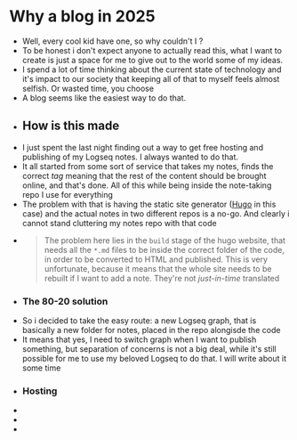 # Why a blog in 2025
- Well, every cool kid have one, so why couldn't I ?
- To be honest i don't expect anyone to actually read this, what I want to create is just a space for me to give out to the world some of my ideas.
- I spend a lot of time thinking about the current state of technology and it's impact to our society that keeping all of that to myself feels almost selfish. Or wasted time, you choose
- A blog seems like the easiest way to do that.
- ## How is this made
- I just spent the last night finding out a way to get free hosting and publishing of my Logseq notes. I always wanted to do that.
- It all started from some sort of service that takes my notes, finds the correct *tag* meaning that the rest of the content should be brought online, and that's done. All of this while being inside the note-taking repo I use for everything
- The problem with that is having the static site generator ([Hugo](https://gohugo.io/) in this case) and the actual notes in two different repos is a no-go. And clearly i cannot stand cluttering my notes repo with that code
- > The problem here lies in the `build` stage of the hugo website, that needs all the `*.md` files to be inside the correct folder of the code, in order to be converted to HTML and published. This is very unfortunate, because it means that the whole site needs to be rebuilt if I want to add a note. They're not *just-in-time* translated
- ### The 80-20 solution
- So i decided to take the easy route:  a new Logseq graph, that is basically a new folder for notes, placed in the repo alongisde the code
- It means that yes, I need to switch graph when I want to publish something, but separation of concerns is not a big deal, while it's still possible for me to use my beloved Logseq to do that. I will write about it some time
- ### Hosting
-
-
-